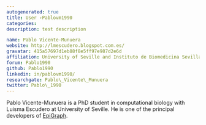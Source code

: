 ```yaml
---
autogenerated: true
title: User ›Pablovm1990
categories: 
description: test description

name: Pablo Vicente-Munuera
website: http://lmescudero.blogspot.com.es/
gravatar: 415a57697d1eb88f8e5ff97e987d2e6d
affiliation: University of Seville and Instituto de Biomedicina Sevilla (IBiS)
forum: Pablo1990
github: Pablo1990
linkedin: in/pablovm1990/
researchgate: Pablo\_Vicente\_Munuera
twitter: Pablo\_1990
---
```


Pablo Vicente-Munuera is a PhD student in computational biology with Luisma Escudero at University of Seville. He is one of the principal developers of [EpiGraph](/plugins/epigraph).
